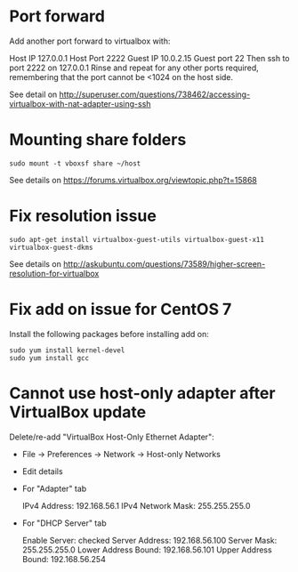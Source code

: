 # Port forward

Add another port forward to virtualbox with:

Host IP 127.0.0.1 Host Port 2222 Guest IP 10.0.2.15 Guest port 22
Then ssh to port 2222 on 127.0.0.1
Rinse and repeat for any other ports required, remembering that the port cannot be <1024 on the host side.

See detail on <http://superuser.com/questions/738462/accessing-virtualbox-with-nat-adapter-using-ssh> 

# Mounting share folders

    sudo mount -t vboxsf share ~/host

See details on <https://forums.virtualbox.org/viewtopic.php?t=15868> 

# Fix resolution issue

    sudo apt-get install virtualbox-guest-utils virtualbox-guest-x11 virtualbox-guest-dkms

See details on <http://askubuntu.com/questions/73589/higher-screen-resolution-for-virtualbox>

# Fix add on issue for CentOS 7

Install the following packages before installing add on:

    sudo yum install kernel-devel
    sudo yum install gcc

# Cannot use host-only adapter after VirtualBox update

Delete/re-add "VirtualBox Host-Only Ethernet Adapter":

* File -> Preferences -> Network -> Host-only Networks
* Edit details
* For "Adapter" tab

    IPv4 Address: 192.168.56.1
    IPv4 Network Mask: 255.255.255.0

* For "DHCP Server" tab

    Enable Server: checked
    Server Address: 192.168.56.100
    Server Mask: 255.255.255.0
    Lower Address Bound: 192.168.56.101
    Upper Address Bound: 192.168.56.254